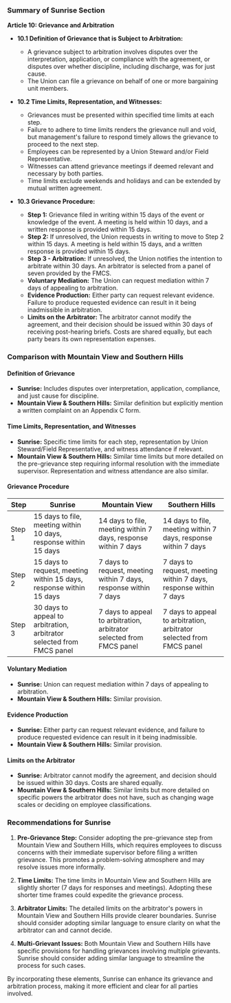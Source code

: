 ### Summary of Sunrise Section

**Article 10: Grievance and Arbitration**

- **10.1 Definition of Grievance that is Subject to Arbitration:** 
  - A grievance subject to arbitration involves disputes over the interpretation, application, or compliance with the agreement, or disputes over whether discipline, including discharge, was for just cause.
  - The Union can file a grievance on behalf of one or more bargaining unit members.

- **10.2 Time Limits, Representation, and Witnesses:**
  - Grievances must be presented within specified time limits at each step.
  - Failure to adhere to time limits renders the grievance null and void, but management's failure to respond timely allows the grievance to proceed to the next step.
  - Employees can be represented by a Union Steward and/or Field Representative.
  - Witnesses can attend grievance meetings if deemed relevant and necessary by both parties.
  - Time limits exclude weekends and holidays and can be extended by mutual written agreement.

- **10.3 Grievance Procedure:**
  - **Step 1:** Grievance filed in writing within 15 days of the event or knowledge of the event. A meeting is held within 10 days, and a written response is provided within 15 days.
  - **Step 2:** If unresolved, the Union requests in writing to move to Step 2 within 15 days. A meeting is held within 15 days, and a written response is provided within 15 days.
  - **Step 3 - Arbitration:** If unresolved, the Union notifies the intention to arbitrate within 30 days. An arbitrator is selected from a panel of seven provided by the FMCS.
  - **Voluntary Mediation:** The Union can request mediation within 7 days of appealing to arbitration.
  - **Evidence Production:** Either party can request relevant evidence. Failure to produce requested evidence can result in it being inadmissible in arbitration.
  - **Limits on the Arbitrator:** The arbitrator cannot modify the agreement, and their decision should be issued within 30 days of receiving post-hearing briefs. Costs are shared equally, but each party bears its own representation expenses.

### Comparison with Mountain View and Southern Hills

#### Definition of Grievance

- **Sunrise:** Includes disputes over interpretation, application, compliance, and just cause for discipline.
- **Mountain View & Southern Hills:** Similar definition but explicitly mention a written complaint on an Appendix C form.

#### Time Limits, Representation, and Witnesses

- **Sunrise:** Specific time limits for each step, representation by Union Steward/Field Representative, and witness attendance if relevant.
- **Mountain View & Southern Hills:** Similar time limits but more detailed on the pre-grievance step requiring informal resolution with the immediate supervisor. Representation and witness attendance are also similar.

#### Grievance Procedure

| Step | Sunrise | Mountain View | Southern Hills |
|------|---------|---------------|----------------|
| Step 1 | 15 days to file, meeting within 10 days, response within 15 days | 14 days to file, meeting within 7 days, response within 7 days | 14 days to file, meeting within 7 days, response within 7 days |
| Step 2 | 15 days to request, meeting within 15 days, response within 15 days | 7 days to request, meeting within 7 days, response within 7 days | 7 days to request, meeting within 7 days, response within 7 days |
| Step 3 | 30 days to appeal to arbitration, arbitrator selected from FMCS panel | 7 days to appeal to arbitration, arbitrator selected from FMCS panel | 7 days to appeal to arbitration, arbitrator selected from FMCS panel |

#### Voluntary Mediation

- **Sunrise:** Union can request mediation within 7 days of appealing to arbitration.
- **Mountain View & Southern Hills:** Similar provision.

#### Evidence Production

- **Sunrise:** Either party can request relevant evidence, and failure to produce requested evidence can result in it being inadmissible.
- **Mountain View & Southern Hills:** Similar provision.

#### Limits on the Arbitrator

- **Sunrise:** Arbitrator cannot modify the agreement, and decision should be issued within 30 days. Costs are shared equally.
- **Mountain View & Southern Hills:** Similar limits but more detailed on specific powers the arbitrator does not have, such as changing wage scales or deciding on employee classifications.

### Recommendations for Sunrise

1. **Pre-Grievance Step:** Consider adopting the pre-grievance step from Mountain View and Southern Hills, which requires employees to discuss concerns with their immediate supervisor before filing a written grievance. This promotes a problem-solving atmosphere and may resolve issues more informally.

2. **Time Limits:** The time limits in Mountain View and Southern Hills are slightly shorter (7 days for responses and meetings). Adopting these shorter time frames could expedite the grievance process.

3. **Arbitrator Limits:** The detailed limits on the arbitrator's powers in Mountain View and Southern Hills provide clearer boundaries. Sunrise should consider adopting similar language to ensure clarity on what the arbitrator can and cannot decide.

4. **Multi-Grievant Issues:** Both Mountain View and Southern Hills have specific provisions for handling grievances involving multiple grievants. Sunrise should consider adding similar language to streamline the process for such cases.

By incorporating these elements, Sunrise can enhance its grievance and arbitration process, making it more efficient and clear for all parties involved.
